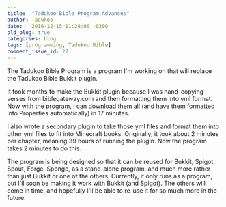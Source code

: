 ```yaml
---
title:  "Tadukoo Bible Program Advances"
author: Tadukoo
date:   2016-12-15 11:28:00 -0300
old_blog: true
categories: blog
tags: [programming, Tadukoo Bible]
comment_issue_id: 27
---
```

The Tadukoo Bible Program is a program I'm working on that will replace the Tadukoo Bible Bukkit plugin.

It took months to make the Bukkit plugin because I was hand-copying verses from biblegateway.com and then formatting them into yml format. Now with the 
program, I can download them all (and have them formatted into Properties automatically) in 17 minutes.

I also wrote a secondary plugin to take those yml files and format them into other yml files to fit into Minecraft books. Originally, it took about 2 minutes 
per chapter, meaning 39 hours of running the plugin. Now the program takes 2 minutes to do this.

The program is being designed so that it can be reused for Bukkit, Spigot, Spout, Forge, Sponge, as a stand-alone program, and much more rather than just 
Bukkit or one of the others. Currently, it only runs as a program, but I'll soon be making it work with Bukkit (and Spigot). The others will come in time, 
and hopefully I'll be able to re-use it for so much more in the future.
